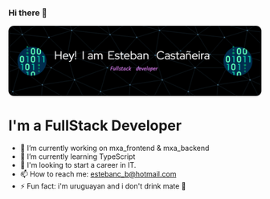 ### Hi there 👋
![Header](./github-header-image.png)

# I'm a FullStack Developer

- 🔭 I’m currently working on mxa_frontend & mxa_backend
- 🌱 I’m currently learning TypeScript
- 🚀 I'm looking to start a career in IT.
- 📫 How to reach me: estebanc_b@hotmail.com  
- ⚡ Fun fact: i'm uruguayan and i don't drink mate 🧉



<!--START_SECTION:waka-->

<!--END_SECTION:waka-->
